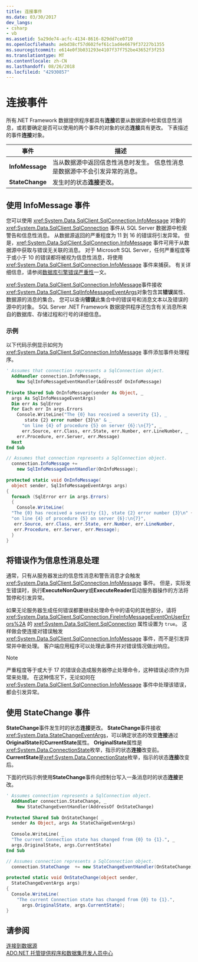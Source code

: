 ```yaml
---
title: 连接事件
ms.date: 03/30/2017
dev_langs:
- csharp
- vb
ms.assetid: 5a29de74-acfc-4134-8616-829dd7ce0710
ms.openlocfilehash: aebd38cf57d602fef61c1ad4e6679f37227b1355
ms.sourcegitcommit: e614e0f3b031293e4107f37f752be43652f3f253
ms.translationtype: MT
ms.contentlocale: zh-CN
ms.lasthandoff: 08/26/2018
ms.locfileid: "42930857"
---
```

# <a name="connection-events"></a>连接事件
所有.NET Framework 数据提供程序都具有**连接**若要从数据源中检索信息性消息，或若要确定是否可以使用的两个事件的对象的状态**连接**具有更改。 下表描述的事件**连接**对象。  
  
|事件|描述|  
|-----------|-----------------|  
|**InfoMessage**|当从数据源中返回信息性消息时发生。 信息性消息是数据源中不会引发异常的消息。|  
|**StateChange**|发生时的状态**连接**更改。|  
  
## <a name="working-with-the-infomessage-event"></a>使用 InfoMessage 事件  
 您可以使用 <xref:System.Data.SqlClient.SqlConnection.InfoMessage> 对象的 <xref:System.Data.SqlClient.SqlConnection> 事件从 SQL Server 数据源中检索警告和信息性消息。 从数据源返回的严重程度为 11 到 16 的错误将引发异常。 但是，<xref:System.Data.SqlClient.SqlConnection.InfoMessage> 事件可用于从数据源中获取与错误无关联的消息。 对于 Microsoft SQL Server，任何严重程度等于或小于 10 的错误都将被视为信息性消息，将使用 <xref:System.Data.SqlClient.SqlConnection.InfoMessage> 事件来捕获。 有关详细信息，请参阅[数据库引擎错误严重性](/sql/relational-databases/errors-events/database-engine-error-severities)一文。
  
 <xref:System.Data.SqlClient.SqlConnection.InfoMessage>事件接收<xref:System.Data.SqlClient.SqlInfoMessageEventArgs>对象包含其**错误**属性、 数据源的消息的集合。 您可以查询**错误**此集合中的错误号和消息文本以及错误的源中的对象。 SQL Server .NET Framework 数据提供程序还包含有关消息所来自的数据库、存储过程和行号的详细信息。  
  
### <a name="example"></a>示例  
 以下代码示例显示如何为 <xref:System.Data.SqlClient.SqlConnection.InfoMessage> 事件添加事件处理程序。  
  
```vb  
' Assumes that connection represents a SqlConnection object.  
  AddHandler connection.InfoMessage, _  
    New SqlInfoMessageEventHandler(AddressOf OnInfoMessage)  
  
Private Shared Sub OnInfoMessage(sender As Object, _  
  args As SqlInfoMessageEventArgs)  
  Dim err As SqlError  
  For Each err In args.Errors  
    Console.WriteLine("The {0} has received a severity {1}, _  
       state {2} error number {3}\n" & _  
      "on line {4} of procedure {5} on server {6}:\n{7}", _  
      err.Source, err.Class, err.State, err.Number, err.LineNumber, _  
    err.Procedure, err.Server, err.Message)  
  Next  
End Sub  
```  
  
```csharp  
// Assumes that connection represents a SqlConnection object.  
  connection.InfoMessage +=   
    new SqlInfoMessageEventHandler(OnInfoMessage);  
  
protected static void OnInfoMessage(  
  object sender, SqlInfoMessageEventArgs args)  
{  
  foreach (SqlError err in args.Errors)  
  {  
    Console.WriteLine(  
  "The {0} has received a severity {1}, state {2} error number {3}\n" +  
  "on line {4} of procedure {5} on server {6}:\n{7}",  
   err.Source, err.Class, err.State, err.Number, err.LineNumber,   
   err.Procedure, err.Server, err.Message);  
  }  
}  
```  
  
## <a name="handling-errors-as-infomessages"></a>将错误作为信息性消息处理  
 通常，只有从服务器发出的信息性消息和警告消息才会触发 <xref:System.Data.SqlClient.SqlConnection.InfoMessage> 事件。 但是，实际发生错误时，执行**ExecuteNonQuery**或**ExecuteReader**启动服务器操作的方法将暂停和引发异常。  
  
 如果无论服务器生成任何错误都要继续处理命令中的语句的其他部分，请将 <xref:System.Data.SqlClient.SqlConnection.FireInfoMessageEventOnUserErrors%2A> 的 <xref:System.Data.SqlClient.SqlConnection> 属性设置为 `true`。 这样做会使连接对错误触发 <xref:System.Data.SqlClient.SqlConnection.InfoMessage> 事件，而不是引发异常并中断处理。 客户端应用程序可以处理此事件并对错误情况做出响应。  
  
> [!NOTE]
>  严重程度等于或大于 17 的错误会造成服务器停止处理命令，这种错误必须作为异常来处理。 在这种情况下，无论如何在 <xref:System.Data.SqlClient.SqlConnection.InfoMessage> 事件中处理该错误，都会引发异常。  
  
## <a name="working-with-the-statechange-event"></a>使用 StateChange 事件  
 **StateChange**事件发生时的状态**连接**更改。 **StateChange**事件接收<xref:System.Data.StateChangeEventArgs>，可以确定状态的改变**连接**通过**OriginalState**和**CurrentState**属性。 **OriginalState**属性是<xref:System.Data.ConnectionState>枚举，指示的状态**连接**改变前。 **CurrentState**是<xref:System.Data.ConnectionState>枚举，指示的状态**连接**改变后。  
  
 下面的代码示例使用**StateChange**事件向控制台写入一条消息时的状态**连接**更改。  
  
```vb  
' Assumes connection represents a SqlConnection object.  
  AddHandler connection.StateChange, _  
    New StateChangeEventHandler(AddressOf OnStateChange)  
  
Protected Shared Sub OnStateChange( _  
  sender As Object, args As StateChangeEventArgs)  
  
  Console.WriteLine( _  
  "The current Connection state has changed from {0} to {1}.", _  
  args.OriginalState, args.CurrentState)  
End Sub  
```  
  
```csharp  
// Assumes connection represents a SqlConnection object.  
  connection.StateChange  += new StateChangeEventHandler(OnStateChange);  
  
protected static void OnStateChange(object sender,   
  StateChangeEventArgs args)  
{  
  Console.WriteLine(  
    "The current Connection state has changed from {0} to {1}.",  
      args.OriginalState, args.CurrentState);  
}  
```  
  
## <a name="see-also"></a>请参阅  
 [连接到数据源](../../../../docs/framework/data/adonet/connecting-to-a-data-source.md)  
 [ADO.NET 托管提供程序和数据集开发人员中心](http://go.microsoft.com/fwlink/?LinkId=217917)
